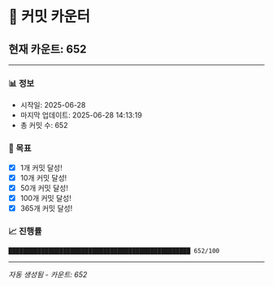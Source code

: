 # 🔢 커밋 카운터

## 현재 카운트: 652

---

### 📊 정보
- 시작일: 2025-06-28
- 마지막 업데이트: 2025-06-28 14:13:19
- 총 커밋 수: 652

### 🎯 목표
- [x] 1개 커밋 달성!
- [x] 10개 커밋 달성!
- [x] 50개 커밋 달성!
- [x] 100개 커밋 달성!
- [x] 365개 커밋 달성!

### 📈 진행률
```
██████████████████████████████████████████████████ 652/100
```

---
*자동 생성됨 - 카운트: 652*
